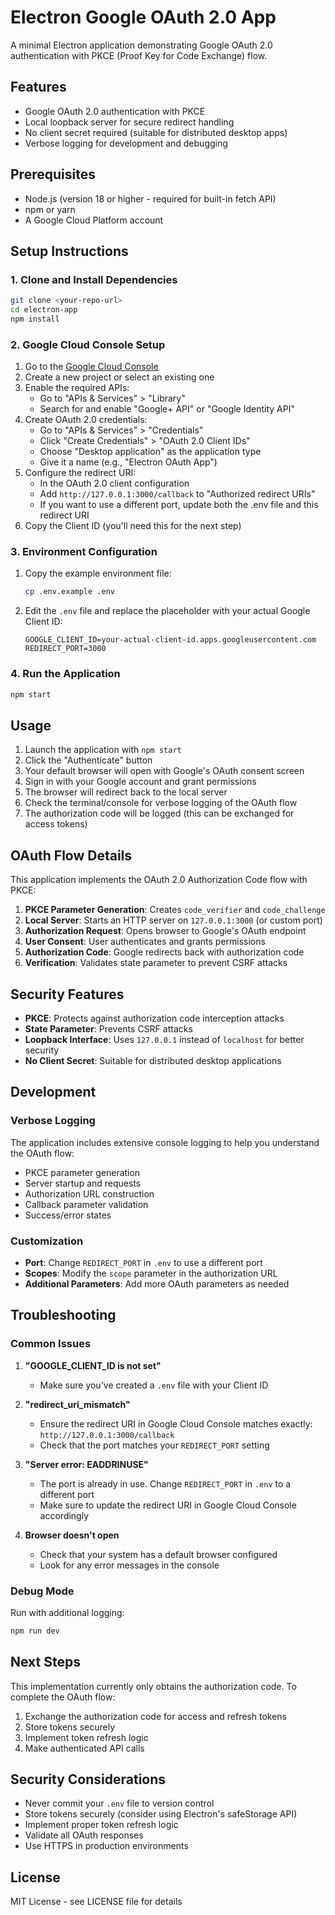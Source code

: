 # Electron Google OAuth 2.0 App

A minimal Electron application demonstrating Google OAuth 2.0 authentication with PKCE (Proof Key for Code Exchange) flow.

## Features

- Google OAuth 2.0 authentication with PKCE
- Local loopback server for secure redirect handling
- No client secret required (suitable for distributed desktop apps)
- Verbose logging for development and debugging

## Prerequisites

- Node.js (version 18 or higher - required for built-in fetch API)
- npm or yarn
- A Google Cloud Platform account

## Setup Instructions

### 1. Clone and Install Dependencies

```bash
git clone <your-repo-url>
cd electron-app
npm install
```

### 2. Google Cloud Console Setup

1. Go to the [Google Cloud Console](https://console.cloud.google.com/)
2. Create a new project or select an existing one
3. Enable the required APIs:
   - Go to "APIs & Services" > "Library"
   - Search for and enable "Google+ API" or "Google Identity API"
4. Create OAuth 2.0 credentials:
   - Go to "APIs & Services" > "Credentials"
   - Click "Create Credentials" > "OAuth 2.0 Client IDs"
   - Choose "Desktop application" as the application type
   - Give it a name (e.g., "Electron OAuth App")
5. Configure the redirect URI:
   - In the OAuth 2.0 client configuration
   - Add `http://127.0.0.1:3000/callback` to "Authorized redirect URIs"
   - If you want to use a different port, update both the .env file and this redirect URI
6. Copy the Client ID (you'll need this for the next step)

### 3. Environment Configuration

1. Copy the example environment file:
   ```bash
   cp .env.example .env
   ```

2. Edit the `.env` file and replace the placeholder with your actual Google Client ID:
   ```
   GOOGLE_CLIENT_ID=your-actual-client-id.apps.googleusercontent.com
   REDIRECT_PORT=3000
   ```

### 4. Run the Application

```bash
npm start
```

## Usage

1. Launch the application with `npm start`
2. Click the "Authenticate" button
3. Your default browser will open with Google's OAuth consent screen
4. Sign in with your Google account and grant permissions
5. The browser will redirect back to the local server
6. Check the terminal/console for verbose logging of the OAuth flow
7. The authorization code will be logged (this can be exchanged for access tokens)

## OAuth Flow Details

This application implements the OAuth 2.0 Authorization Code flow with PKCE:

1. **PKCE Parameter Generation**: Creates `code_verifier` and `code_challenge`
2. **Local Server**: Starts an HTTP server on `127.0.0.1:3000` (or custom port)
3. **Authorization Request**: Opens browser to Google's OAuth endpoint
4. **User Consent**: User authenticates and grants permissions
5. **Authorization Code**: Google redirects back with authorization code
6. **Verification**: Validates state parameter to prevent CSRF attacks

## Security Features

- **PKCE**: Protects against authorization code interception attacks
- **State Parameter**: Prevents CSRF attacks
- **Loopback Interface**: Uses `127.0.0.1` instead of `localhost` for better security
- **No Client Secret**: Suitable for distributed desktop applications

## Development

### Verbose Logging

The application includes extensive console logging to help you understand the OAuth flow:

- PKCE parameter generation
- Server startup and requests
- Authorization URL construction
- Callback parameter validation
- Success/error states

### Customization

- **Port**: Change `REDIRECT_PORT` in `.env` to use a different port
- **Scopes**: Modify the `scope` parameter in the authorization URL
- **Additional Parameters**: Add more OAuth parameters as needed

## Troubleshooting

### Common Issues

1. **"GOOGLE_CLIENT_ID is not set"**
   - Make sure you've created a `.env` file with your Client ID

2. **"redirect_uri_mismatch"**
   - Ensure the redirect URI in Google Cloud Console matches exactly: `http://127.0.0.1:3000/callback`
   - Check that the port matches your `REDIRECT_PORT` setting

3. **"Server error: EADDRINUSE"**
   - The port is already in use. Change `REDIRECT_PORT` in `.env` to a different port
   - Make sure to update the redirect URI in Google Cloud Console accordingly

4. **Browser doesn't open**
   - Check that your system has a default browser configured
   - Look for any error messages in the console

### Debug Mode

Run with additional logging:
```bash
npm run dev
```

## Next Steps

This implementation currently only obtains the authorization code. To complete the OAuth flow:

1. Exchange the authorization code for access and refresh tokens
2. Store tokens securely
3. Implement token refresh logic
4. Make authenticated API calls

## Security Considerations

- Never commit your `.env` file to version control
- Store tokens securely (consider using Electron's safeStorage API)
- Implement proper token refresh logic
- Validate all OAuth responses
- Use HTTPS in production environments

## License

MIT License - see LICENSE file for details
